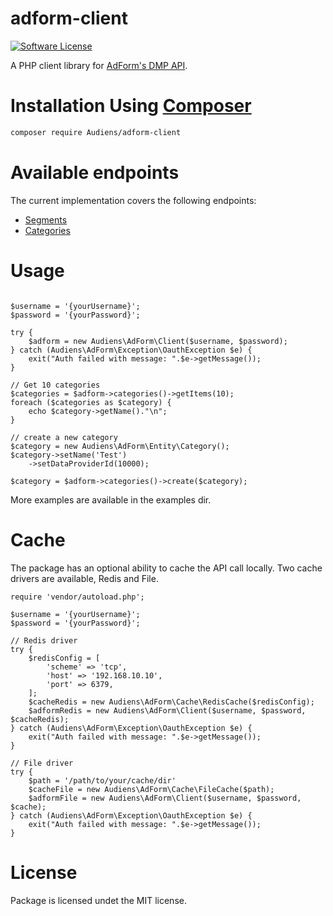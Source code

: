# adform-client

[![Software License](https://img.shields.io/badge/license-MIT-brightgreen.svg?style=flat-square)](LICENSE)


A PHP client library for [AdForm's DMP API](https://dmp.adform.com/help/).

# Installation Using [Composer](http://getcomposer.org/)

```bash
composer require Audiens/adform-client
```

# Available endpoints

The current implementation covers the following endpoints:
* [Segments](https://dmp.adform.com/help#data_provider_segments_service)
* [Categories](https://dmp.adform.com/help#data_provider_categories_service)

# Usage

```require 'vendor/autoload.php';

$username = '{yourUsername}';
$password = '{yourPassword}';

try {
    $adform = new Audiens\AdForm\Client($username, $password);
} catch (Audiens\AdForm\Exception\OauthException $e) {
    exit("Auth failed with message: ".$e->getMessage());
}

// Get 10 categories
$categories = $adform->categories()->getItems(10);
foreach ($categories as $category) {
    echo $category->getName()."\n";
}

// create a new category
$category = new Audiens\AdForm\Entity\Category();
$category->setName('Test')
    ->setDataProviderId(10000);

$category = $adform->categories()->create($category);
```

More examples are available in the examples dir.

# Cache

The package has an optional ability to cache the API call locally. Two cache drivers are available, Redis and File.

```
require 'vendor/autoload.php';

$username = '{yourUsername}';
$password = '{yourPassword}';

// Redis driver
try {
    $redisConfig = [
        'scheme' => 'tcp',
        'host' => '192.168.10.10',
        'port' => 6379,
    ];
    $cacheRedis = new Audiens\AdForm\Cache\RedisCache($redisConfig);
    $adformRedis = new Audiens\AdForm\Client($username, $password, $cacheRedis);
} catch (Audiens\AdForm\Exception\OauthException $e) {
    exit("Auth failed with message: ".$e->getMessage());
}

// File driver
try {
    $path = '/path/to/your/cache/dir'
    $cacheFile = new Audiens\AdForm\Cache\FileCache($path);
    $adformFile = new Audiens\AdForm\Client($username, $password, $cache);
} catch (Audiens\AdForm\Exception\OauthException $e) {
    exit("Auth failed with message: ".$e->getMessage());
}

```

# License

Package is licensed undet the MIT license.
